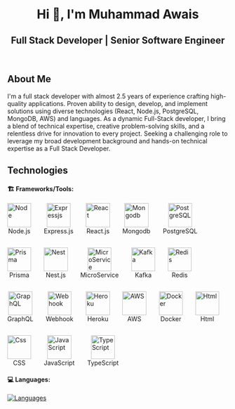 <h1 align="center">Hi 👋, I'm Muhammad Awais</h1>

<div align="center">

## Full Stack Developer | Senior Software Engineer

</div>

<br/>

## About Me

<p>
   I'm a full stack developer with almost 2.5 years of experience crafting high-quality applications. Proven ability to design, develop, and implement solutions using diverse technologies (React, Node.js, PostgreSQL, MongoDB, AWS) and languages.
   As a dynamic Full-Stack developer, I bring a blend of technical expertise, creative problem-solving skills, and a relentless drive for innovation to every project.
   Seeking a challenging role to leverage my broad development background and hands-on technical expertise as a Full Stack Developer.
</p>

## Technologies

#### 🏗️ Frameworks/Tools:

<div className="hard-skills" style="display: flex; flex-wrap: wrap; align-items: center; gap: 1.8rem;">
  <div className="hability" style="display: inline-block; flex-direction: column; align-items: center;">
    <div className="skill-wrapper" style="display: flex; flex-direction: column; align-items: center;">
      <img style="width: 3.4rem;" src={nodeIcon} alt="Node" />
      <span className="skill-label">Node.js</span>
    </div>
  </div>
  <div className="hability" style="display: inline-block; flex-direction: column; align-items: center;">
    <div className="skill-wrapper" style="display: flex; flex-direction: column; align-items: center;">
      <img style="width: 3.4rem;" src={expressIcon} alt="Expressjs" />
      <span className="skill-label">Express.js</span>
    </div>
  </div>
  <div className="hability" style="display: flex; flex-direction: column; align-items: center;">
    <div className="skill-wrapper" style="display: flex; flex-direction: column; align-items: center;">
      <img style="width: 3.4rem;" src={reactIcon} alt="React" />
      <span className="skill-label">React.js</span>
    </div>
  </div>
  <div className="hability" style="display: flex; flex-direction: column; align-items: center;">
    <div className="skill-wrapper" style="display: flex; flex-direction: column; align-items: center;">
      <img style="width: 3.4rem;" src={mongodbIcon} alt="Mongodb" />
      <span className="skill-label">Mongodb</span>
    </div>
  </div>
  <div className="hability" style="display: flex; flex-direction: column; align-items: center;">
    <div className="skill-wrapper" style="display: flex; flex-direction: column; align-items: center;">
      <img style="width: 3.4rem;" src={postgreIcon} alt="PostgreSQL" />
      <span className="skill-label">PostgreSQL</span>
    </div>
  </div>
  <div className="hability" style="display: flex; flex-direction: column; align-items: center;">
    <div className="skill-wrapper" style="display: flex; flex-direction: column; align-items: center;">
      <img style="width: 3.4rem;" src={prismaIcon} alt="Prisma" />
      <span className="skill-label">Prisma</span>
    </div>
  </div>
  <div className="hability" style="display: flex; flex-direction: column; align-items: center;">
    <div className="skill-wrapper" style="display: flex; flex-direction: column; align-items: center;">
      <img style="width: 3.4rem;" src={nestIcon} alt="Nest" />
      <span className="skill-label">Nest.js</span>
    </div>
  </div>
  <div className="hability" style="display: flex; flex-direction: column; align-items: center;">
    <div className="skill-wrapper" style="display: flex; flex-direction: column; align-items: center;">
      <img style="width: 3.4rem;" src={MicroSerIcon} alt="MicroService" />
      <span className="skill-label">MicroService</span>
    </div>
  </div>
  <div className="hability" style="display: flex; flex-direction: column; align-items: center;">
    <div className="skill-wrapper" style="display: flex; flex-direction: column; align-items: center;">
      <img style="width: 3.4rem;" src={kafkaIcon} alt="Kafka" />
      <span className="skill-label">Kafka</span>
    </div>
  </div>
  <div className="hability" style="display: flex; flex-direction: column; align-items: center;">
    <div className="skill-wrapper" style="display: flex; flex-direction: column; align-items: center;">
      <img style="width: 3.4rem;" src={redisIcon} alt="Redis" />
      <span className="skill-label">Redis</span>
    </div>
  </div>
  <div className="hability" style="display: flex; flex-direction: column; align-items: center;">
    <div className="skill-wrapper" style="display: flex; flex-direction: column; align-items: center;">
      <img style="width: 3.4rem;" src={graphIcon} alt="GraphQL" />
      <span className="skill-label">GraphQL</span>
    </div>
  </div>
  <div className="hability" style="display: flex; flex-direction: column; align-items: center;">
    <div className="skill-wrapper" style="display: flex; flex-direction: column; align-items: center;">
      <img style="width: 3.4rem;" src={webHookIcon} alt="Webhook" />
      <span className="skill-label">Webhook</span>
    </div>
  </div>
  <div className="hability" style="display: flex; flex-direction: column; align-items: center;">
    <div className="skill-wrapper" style="display: flex; flex-direction: column; align-items: center;">
      <img style="width: 3.4rem;" src={herokuIcon} alt="Heroku" />
      <span className="skill-label">Heroku</span>
    </div>
  </div>
  <div className="hability" style="display: flex; flex-direction: column; align-items: center;">
    <div className="skill-wrapper" style="display: flex; flex-direction: column; align-items: center;">
      <img style="width: 3.4rem;" src={awsIcon} alt="AWS" />
      <span className="skill-label">AWS</span>
    </div>
  </div>
  <div className="hability" style="display: flex; flex-direction: column; align-items: center;">
    <div className="skill-wrapper" style="display: flex; flex-direction: column; align-items: center;">
      <img style="width: 3.4rem;" src={dockerIcon} alt="Docker" />
      <span className="skill-label">Docker</span>
    </div>
  </div>
  <div className="hability" style="display: flex; flex-direction: column; align-items: center;">
    <div className="skill-wrapper" style="display: flex; flex-direction: column; align-items: center;">
      <img style="width: 3.4rem;" src={htmlIcon} alt="Html" />
      <span className="skill-label">Html</span>
    </div>
  </div>
  <div className="hability" style="display: flex; flex-direction: column; align-items: center;">
    <div className="skill-wrapper" style="display: flex; flex-direction: column; align-items: center;">
      <img style="width: 3.4rem;" src={cssIcon} alt="Css" />
      <span className="skill-label">CSS</span>
    </div>
  </div>
  <div className="hability" style="display: flex; flex-direction: column; align-items: center;">
    <div className="skill-wrapper" style="display: flex; flex-direction: column; align-items: center;">
      <img style="width: 3.4rem;" src={jsIcon} alt="JavaScript" />
      <span className="skill-label">JavaScript</span>
    </div>
  </div>
  <div className="hability" style="display: flex; flex-direction: column; align-items: center;">
    <div className="skill-wrapper" style="display: flex; flex-direction: column; align-items: center;">
      <img style="width: 3.4rem;" src={typescriptIcon} alt="TypeScript" />
      <span className="skill-label">TypeScript</span>
    </div>
  </div>
</div>

#### 💻 Languages:

[![Languages](https://skillicons.dev/icons?i=js,ts,html,css,scss)](#)
